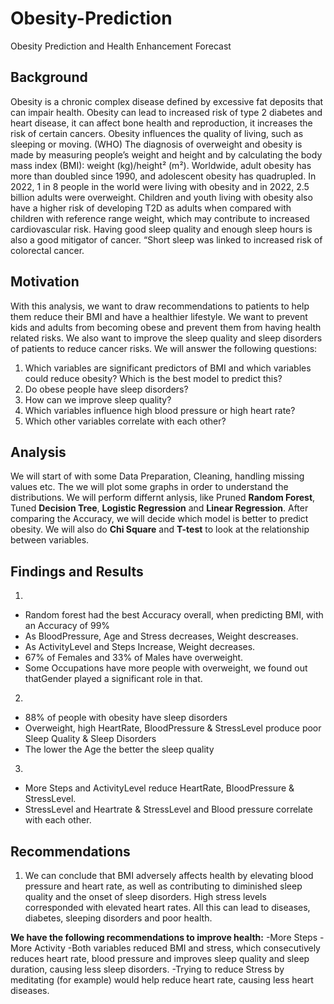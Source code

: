 # Obesity-Prediction
Obesity Prediction and Health Enhancement Forecast

## Background
Obesity is a chronic complex disease defined by excessive fat deposits that can impair health. Obesity can lead to increased risk of type 2 diabetes and heart disease, it can affect bone health and reproduction, it increases the risk of certain cancers. Obesity influences the quality of living, such as sleeping or moving. (WHO)
The diagnosis of overweight and obesity is made by measuring people’s weight and height and by calculating the body mass index (BMI): weight (kg)/height² (m²). Worldwide, adult obesity has more than doubled since 1990, and adolescent obesity has quadrupled. In 2022, 1 in 8 people in the world were living with obesity and in 2022, 2.5 billion adults were overweight. Children and youth living with obesity also have a higher risk of developing T2D as adults when compared with children
with reference range weight, which may contribute to increased cardiovascular risk. Having good sleep quality and enough sleep hours is also a good mitigator of cancer.
“Short sleep was linked to increased risk of colorectal cancer.
## Motivation
With this analysis, we want to draw recommendations to patients to help them reduce their BMI and have a healthier lifestyle. We want to prevent kids and adults from becoming obese and prevent them from having health related risks. We also want to improve the sleep quality and sleep disorders of patients to reduce cancer risks.
We will answer the following questions: 
1. Which variables are significant predictors of BMI and which variables could reduce obesity? Which is the best model to predict this?
2. Do obese people have sleep disorders?
3. How can we improve sleep quality?
4. Which variables influence high blood pressure or high heart rate?
5. Which other variables correlate with each other?

## Analysis
We will start of with some Data Preparation, Cleaning, handling missing values etc. The we will plot some graphs in order to understand the distributions. We will perform differnt anlysis, like Pruned **Random Forest**, Tuned **Decision Tree**, **Logistic Regression** and **Linear Regression**. After comparing the Accuracy, we will decide which model is better to predict obesity.
We will also do **Chi Square** and **T-test** to look at the relationship between variables.

## Findings and Results
1. 
- Random forest had the best Accuracy overall, when predicting BMI, with an Accuracy of 99%
- As BloodPressure, Age and Stress decreases, Weight descreases.
- As ActivityLevel and Steps Increase, Weight decreases.
- 67% of Females and 33% of Males have overweight.
- Some Occupations have more people with overweight, we found out thatGender played a significant role in that.

2.
- 88% of people with obesity have sleep disorders
- Overweight, high HeartRate, BloodPressure & StressLevel produce poor Sleep Quality & Sleep Disorders
- The lower the Age the better the sleep quality

3. 
- More Steps and ActivityLevel reduce HeartRate, BloodPressure & StressLevel.
- StressLevel and Heartrate & StressLevel and Blood pressure correlate with each other.

## Recommendations

1. We can conclude that BMI adversely affects health by elevating blood pressure and heart rate, as well as contributing to diminished sleep quality and the onset of sleep disorders. High stress levels corresponded with elevated heart rates. All this can lead to diseases, diabetes, sleeping disorders and poor health.

**We have the following recommendations to improve health:**
-More Steps
-More Activity
-Both variables reduced BMI and stress, which consecutively reduces heart rate, blood pressure and improves sleep quality and sleep duration, causing less sleep disorders.
-Trying to reduce Stress by meditating (for example) would help reduce heart rate, causing less heart diseases.










